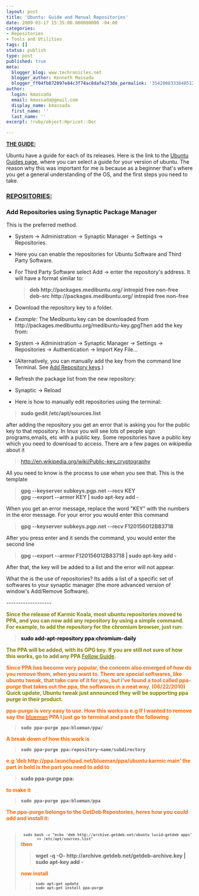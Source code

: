 ```yaml
---
layout: post
title: 'Ubuntu: Guide and Manual Repositories'
date: 2009-03-17 15:35:00.000000000 -04:00
categories:
- Repositories
- Tools and Utilities
tags: []
status: publish
type: post
published: true
meta:
  blogger_blog: www.techronicles.net
  blogger_author: Kenneth Massada
  blogger_ff04fb872097e84c3f74ac8dafe273de_permalink: '3542008333848512168'
author:
  login: kmassada
  email: kmassada@gmail.com
  display_name: kmassada
  first_name: ''
  last_name: ''
excerpt: !ruby/object:Hpricot::Doc

---
```

<p><span style="text-decoration:underline;"><strong>THE GUIDE: </strong></span></p>
<p>Ubuntu have a guide for each of its releases. Here is the link to the <a title="Ubuntu Guides Page" href="http://ubuntuguide.org/wiki/Main_Page">Ubuntu Guides page</a>, where you can select a guide for your version of ubuntu. The reason why this was important for me is because as a beginner that's where you get a general understanding of the OS, and the first steps you need to take.<br />
<h3><span style="text-decoration:underline;"><strong>REPOSITORIES:</strong></span></h3>
<p>
<h3>Add Repositories using Synaptic Package Manager</h3>
<p>This is the preferred method.
<ul> 
<li>System -&gt; Administration -&gt; Synaptic Manager -&gt; Settings -&gt; Repositories.</li>
<p> 
<li>Here you can enable the repositories for Ubuntu Software and Third Party Software.</li>
<p> 
<li>For Third Party Software select Add -&gt; enter the repository's address. It will have a format similar to:</li>
<p>
<blockquote><strong>deb http://packages.medibuntu.org/ intrepid free non-free<br />deb-src http://packages.medibuntu.org/ intrepid free non-free</strong></p></blockquote>
<p> 
<li>Download the repository key to a folder.</li>
<p> 
<li><em>Example:</em> The Medibuntu key can be downloaded from http://packages.medibuntu.org/medibuntu-key.gpgThen add the key from:</li>
<p> 
<li>System -&gt; Administration -&gt; Synaptic Manager -&gt; Settings -&gt; Repositories -&gt; Authentication -&gt; Import Key File...</li>
<p> 
<li>(Alternatively, you can manually add the key from the command line Terminal. See <a href="http://ubuntuguide.org/wiki/Ubuntu:Intrepid#Add_Repository_keys">Add Repository keys</a>.)</li>
<p></ul>
<p>
<ul> 
<li>Refresh the package list from the new repository:</li>
<p> 
<li>Synaptic -&gt; Reload</li>
<p></ul>
<p>
<ul> 
<li>Here is how to manually edit repositories using the terminal:</li>
<p></ul>
<p>
<blockquote>
<p style="text-align:left;"><strong> sudo gedit /etc/apt/sources.list</strong></p>
<p></p></blockquote>
<p>after adding the repository you get an error that is asking you for the public key to that repository. In linux you will see lots of people sign programs,emails, etc with a public key. Some repositories have a public key which you need to download to access. There are a few pages on wikipedia about it<br />
<blockquote><a href="http://en.wikipedia.org/wiki/Public-key_cryptography">http://en.wikipedia.org/wiki/Public-key_cryptography</a></p></blockquote>
<p>All you need to know is the process to use when you see that. This is the template<br />
<blockquote><strong>gpg --keyserver subkeys.pgp.net --recv KEY<br />gpg --export --armor KEY | sudo apt-key add -</strong></p></blockquote>
<p>When you get an error message, replace the word "KEY" with the numbers in the eror message. For your error you would enter this command<br />
<blockquote><strong>gpg --keyserver subkeys.pgp.net --recv F120156012B83718</strong></p></blockquote>
<p>After you press enter and it sends the command, you would enter the second line<br />
<blockquote><strong>gpg --export --armor F120156012B83718 | sudo apt-key add -</strong></p></blockquote>
<p>After that, the key will be added to a list and the error will not appear.</p>
<p>What the is the use of repositories? Its adds a list of a specific set of softwares to your synaptic manager (the more advanced version of window's Add/Remove Software).</p>
<p>-------------------</p>
<p><span style="color:#808000;"><strong>Since the release of Karmic Koala, most ubuntu repositories moved to PPA, and you can now add any repository by using a simple command. For example, to add the repository for the chromium browser, just run:</strong></span><br />
<blockquote><span style="color:#000000;"><strong>sudo add-apt-repository ppa:chromium-daily</strong></span></p></blockquote>
<p><span style="color:#808000;"><strong>The PPA will be added, with its GPG key. If you are still not sure of how this works, go to add any PPA </strong></span><a title="PPA ADD Guide" href="https://launchpad.net/+help/soyuz/ppa-sources-list.html"><span style="color:#808000;"><strong>Follow Guide</strong></span></a><span style="color:#808000;"><strong>.</strong></span></p>
<p><span style="color:#808000;"><strong><span style="color:#ff6600;">Since PPA has become very popular, the concern also emerged of how do you remove them, when you want to. There are special softwares, like ubuntu tweak, that take care of it for you, but i've found a tool called ppa-purge that takes out the ppa, the softwares in a neat way. (06/22/2010)<span style="color:#808000;"> Quick update, Ubuntu tweak just announced they will be supporting ppa purge in their product. </span></span></strong></span></p>
<p><strong><span style="color:#ff6600;">ppa-purge is very easy to use. How this works is e.g If I wanted to remove say the </span></strong><a href="http://bigbrovar.aoizora.org/index.php/2009/02/14/blueman-an-awesome-bluetooth-manager-for-ubuntu/"><strong><span style="color:#ff6600;">blueman</span></strong></a><strong><span style="color:#ff6600;"> PPA I just go to terminal and paste the following</span></strong><br />
<blockquote><code><strong>sudo ppa-purge ppa:blueman/ppa/ </strong></code></p></blockquote>
<p><strong><span style="color:#ff6600;">A break down of how this work is</span></strong><br />
<blockquote><code><strong>sudo ppa-purge ppa:repository-name/subdirectory</strong></code></p></blockquote>
<p><strong><span style="color:#ff6600;">e.g ‘deb http://ppa.launchpad.net/blueman/ppa/ubuntu karmic main’ the part in bold is the part you need to add to</span></strong><br />
<blockquote><strong>sudo ppa-purge ppa:</strong></p></blockquote>
<p><span style="color:#ff6600;"><strong>to make it</strong></span><br />
<blockquote><code><strong>sudo</strong><strong> ppa-purge ppa:</strong><strong>blueman/ppa</strong></code><br /><strong> </strong></p></blockquote>
<p><span style="color:#ff6600;"><strong>The ppa-purge belongs to the GetDeb Repostories, heres how you could add and install it:<br /></strong></span><br />
<blockquote><code><code><strong> sudo bash -c "echo 'deb http://archive.getdeb.net/ubuntu lucid-getdeb apps'        &gt;&gt; /etc/apt/sources.list"</strong></code></code><br /><span style="color:#ff6600;"><strong>then</strong></span><br />
<blockquote><strong>wget -q -O- http://archive.getdeb.net/getdeb-archive.key | sudo apt-key add -</strong></p></blockquote>
<p><strong><span style="color:#ff6600;">now install</span></strong><br />
<blockquote><code><code><strong>sudo apt-get update<br />sudo apt-get install ppa-purge</strong><br /></code></code></p></blockquote>
<p></p></blockquote>
